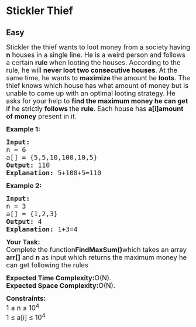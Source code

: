 # Stickler Thief
## Easy 
<div class="problem-statement">
                <p></p><p><span style="font-size:18px">Stickler</span><span style="font-size:18px"> the thief wants to loot money from a society<strong> </strong>having<strong> n</strong> houses in a single line. He is a weird person and follows a certain <strong>rule </strong>when looting the houses. According to the rule, he will <strong>never loot two consecutive houses</strong>. At the same time, he wants to <strong>maximize </strong>the amount he <strong>loots</strong>. The thief knows which house has what amount of money but is unable to come up with an optimal looting strategy. He asks for your help to <strong>find the maximum money he can get</strong> if he strictly <strong>follows </strong>the <strong>rule</strong>. Each house has </span><strong><span style="font-size:18px">a[i]</span></strong><span style="font-size:18px"><strong>amount of money</strong> present in it.</span></p>

<p><span style="font-size:18px"><strong>Example 1:</strong></span></p>

<pre style="position: relative;"><span style="font-size:18px"><strong>Input:
</strong>n = 6
a[] = {5,5,10,100,10,5}
<strong>Output: </strong>110
<strong>Explanation: </strong>5+100+5=110</span><div class="open_grepper_editor" title="Edit &amp; Save To Grepper"></div></pre>

<p><span style="font-size:18px"><strong>Example 2:</strong></span></p>

<pre style="position: relative;"><span style="font-size:18px"><strong>Input:
</strong>n = 3
a[] = {1,2,3}
<strong>Output: </strong>4
<strong>Explanation: </strong>1+3=4</span><div class="open_grepper_editor" title="Edit &amp; Save To Grepper"></div></pre>

<p><span style="font-size:18px"><strong>Your Task:</strong><br>
Complete the function<strong>FindMaxSum()</strong>which takes an array <strong>arr[]</strong> and <strong>n</strong> as input which returns the maximum money he can get following the rules</span></p>

<p><span style="font-size:18px"><strong>Expected Time Complexity:</strong>O(N).<br>
<strong>Expected Space Complexity:</strong>O(N).</span></p>

<p><span style="font-size:18px"><strong>Constraints:</strong><br>
1 ≤ n ≤ 10<sup>4</sup><br>
1 ≤ a[i] ≤ 10<sup>4</sup></span></p>
 <p></p>
            </div>